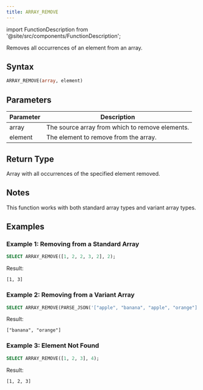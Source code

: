 ```yaml
---
title: ARRAY_REMOVE
---
```

import FunctionDescription from '@site/src/components/FunctionDescription';

<FunctionDescription description="Introduced or updated: v1.2.762"/>

Removes all occurrences of an element from an array.

## Syntax

```sql
ARRAY_REMOVE(array, element)
```

## Parameters

| Parameter | Description |
|-----------|-------------|
| array     | The source array from which to remove elements. |
| element   | The element to remove from the array. |

## Return Type

Array with all occurrences of the specified element removed.

## Notes

This function works with both standard array types and variant array types.

## Examples

### Example 1: Removing from a Standard Array

```sql
SELECT ARRAY_REMOVE([1, 2, 2, 3, 2], 2);
```

Result:

```
[1, 3]
```

### Example 2: Removing from a Variant Array

```sql
SELECT ARRAY_REMOVE(PARSE_JSON('["apple", "banana", "apple", "orange"]'), 'apple');
```

Result:

```
["banana", "orange"]
```

### Example 3: Element Not Found

```sql
SELECT ARRAY_REMOVE([1, 2, 3], 4);
```

Result:

```
[1, 2, 3]
```
